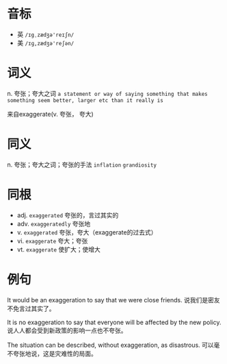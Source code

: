 # 音标

- 英 `/ɪgˌzædʒə'reɪʃn/`
- 美 `/ɪɡ,zædʒə'reʃən/`

# 词义

n. 夸张；夸大之词
`a statement or way of saying something that makes something seem better, larger etc than it really is`



来自exaggerate(v. 夸张， 夸大)

# 同义

n. 夸张；夸大之词；夸张的手法
`inflation` `grandiosity`

# 同根

- adj. `exaggerated` 夸张的，言过其实的
- adv. `exaggeratedly` 夸张地
- v. `exaggerated` 夸张，夸大（exaggerate的过去式）
- vi. `exaggerate` 夸大；夸张
- vt. `exaggerate` 使扩大；使增大

# 例句

It would be an exaggeration to say that we were close friends.
说我们是密友不免言过其实了。

It is no exaggeration to say that everyone will be affected by the new policy.
说人人都会受到新政策的影响一点也不夸张。

The situation can be described, without exaggeration, as disastrous.
可以毫不夸张地说，这是灾难性的局面。


